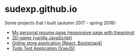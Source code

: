 # sudexp.github.io

Some projects that I built (autumn 2017 - spring 2018):

- [My personal resume page (responsive page with theaming)](https://sudexp.github.io/my_page)
- [2D-game (vanilla JavaScript)](https://sudexp.github.io/game)
- [Online store application (React, Bootstrap4)](https://sudexp.github.io/online-store/build)
- [Todo Test Application (VueJS)](https://sudexp.github.io/todo)
